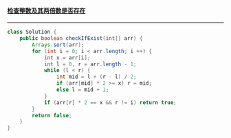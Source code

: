 #### <a href="https://leetcode.cn/problems/check-if-n-and-its-double-exist/">检查整数及其两倍数是否存在</a>

----------

```java
class Solution {
    public boolean checkIfExist(int[] arr) {
        Arrays.sort(arr);
        for (int i = 0; i < arr.length; i ++) {
            int x = arr[i];
            int l = 0, r = arr.length - 1;
            while (l < r) {
                int mid = l + (r - l) / 2;
                if (arr[mid] * 2 >= x) r = mid;
                else l = mid + 1;
            }
            if (arr[r] * 2 == x && r != i) return true; 
        }
        return false;
    }
}
```

